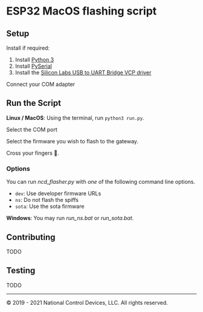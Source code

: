 # ESP32 MacOS flashing script

## Setup

Install if required:

1. Install [Python 3](https://www.python.org)
2. Install [PySerial](https://pythonhosted.org/pyserial/pyserial.html#installation)
3. Install the [Silicon Labs USB to UART Bridge VCP driver](https://www.silabs.com/developers/usb-to-uart-bridge-vcp-drivers)

Connect your COM adapter

## Run the Script

**Linux / MacOS**: Using the terminal, run `python3 run.py`.

Select the COM port

Select the firmware you wish to flash to the gateway.

Cross your fingers 🤞.

### Options

You can run *ncd_flasher.py* with *one* of the following command line options.

- `dev`: Use developer firmware URLs
- `ns`: Do not flash the spiffs
- `sota`: Use the sota firmware

**Windows**: You may run *run_ns.bat* or *run_sota.bat*.

## Contributing

TODO

## Testing

TODO

---

&copy; 2019 - 2021 National Control Devices, LLC. All rights reserved.
